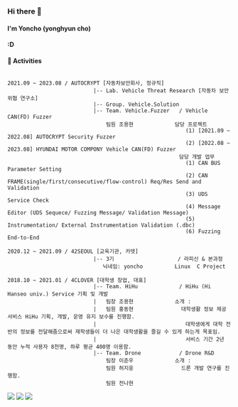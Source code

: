 ### Hi there 👋

#### I'm Yoncho (yonghyun cho) 
####
#### :D 

<h4>🚀 Activities </h4>

```

2021.09 ~ 2023.08 / AUTOCRYPT [자동차보안회사, 정규직]
                           |-- Lab. Vehicle Threat Research [자동차 보안 위협 연구소]
                           |-- Group. Vehicle.Solution
                           |-- Team. Vehicle.Fuzzer   / Vehicle CAN(FD) Fuzzer
                               팀원 조용현             담당 프로젝트
                                                        (1) [2021.09 ~ 2022.08] AUTOCRYPT Security Fuzzer
                                                        (2) [2022.08 ~ 2023.08] HYUNDAI MOTOR COMPONY Vehicle CAN(FD) Fuzzer
                                                      담당 개발 업무
                                                        (1) CAN BUS Parameter Setting
                                                        (2) CAN FRAME(single/first/consecutive/flow-control) Req/Res Send and Validation
                                                        (3) UDS Service Check
                                                        (4) Message Editor (UDS Sequece/ Fuzzing Message/ Validation Message)
                                                        (5) Instrumentation/ External Instrumentation Validation (.dbc)
                                                        (6) Fuzzing End-to-End
                                                        
2020.12 ~ 2021.09 / 42SEOUL [교육기관, 카뎃]
                           |-- 3기                    / 라피신 & 본과정
                              닉네임: yoncho          Linux  C Project
                       
2018.10 ~ 2021.01 / 4CLOVER [대학생 창업, 대표] 
                           |-- Team. HiHu             / HiHu (Hi Hanseo univ.) Service 기획 및 개발
                           |   팀장 조용현             소개 :  
                           |   팀원 홍동현               대학생활 정보 제공 서비스 HiHu 기획, 개발, 운영 유지 보수를 진행함.
                           |                            대학생에게 대학 전반의 정보를 전달해줌으로써 재학생들이 더 나은 대학생활을 즐길 수 있게 하는게 목표임.
                           |                            서비스 기간 2년 동안 누적 사용자 8천명, 하루 평균 400명 이용함.
                           |-- Team. Drone            / Drone R&D
                               팀장 이준우             소개 :
                               팀원 허지웅               드론 개발 연구를 진행함.
                               팀원 전나현             
```


<img src="https://img.shields.io/badge/42seoul (yoncho)-000000?style=for-the-badge&logo=42&logoColor=white">
<a href="https://yonghyn.tistory.com/5" target="_blank"><img src="https://img.shields.io/badge/Blog-000000?style=for-the-badge&logo=Tistory&logoColor=white"></a>
<a href="https://www.linkedin.com/in/%EC%9A%A9%ED%98%84-%EC%A1%B0-9702261b7/" target="_blank"><img src="https://img.shields.io/badge/Cho yong hyun-0A66C2?style=for-the-badge&logo=Linkedin&logoColor=white"></a>


<!--
**yoncho/yoncho** is a ✨ _special_ ✨ repository because its `README.md` (this file) appears on your GitHub profile.

Here are some ideas to get you started:

- 🔭 I’m currently working on ...
- 🌱 I’m currently learning ...
- 👯 I’m looking to collaborate on ...
- 🤔 I’m looking for help with ...
- 💬 Ask me about ...
- 📫 How to reach me: ...
- 😄 Pronouns: ...
- ⚡ Fun fact: ...
-->
